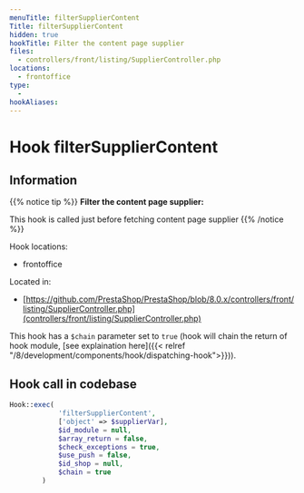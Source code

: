 ```yaml
---
menuTitle: filterSupplierContent
Title: filterSupplierContent
hidden: true
hookTitle: Filter the content page supplier
files:
  - controllers/front/listing/SupplierController.php
locations:
  - frontoffice
type:
  - 
hookAliases:
---
```


# Hook filterSupplierContent

## Information

{{% notice tip %}}
**Filter the content page supplier:** 

This hook is called just before fetching content page supplier
{{% /notice %}}

Hook locations: 
  - frontoffice

Located in: 
  - [https://github.com/PrestaShop/PrestaShop/blob/8.0.x/controllers/front/listing/SupplierController.php](controllers/front/listing/SupplierController.php)

This hook has a `$chain` parameter set to `true` (hook will chain the return of hook module, [see explaination here]({{< relref "/8/development/components/hook/dispatching-hook">}})).

## Hook call in codebase

```php
Hook::exec(
            'filterSupplierContent',
            ['object' => $supplierVar],
            $id_module = null,
            $array_return = false,
            $check_exceptions = true,
            $use_push = false,
            $id_shop = null,
            $chain = true
        )
```